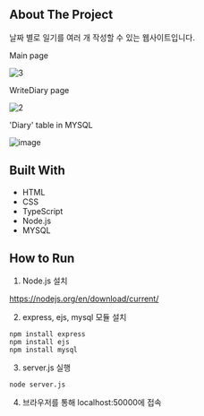 ## About The Project

날짜 별로 일기를 여러 개 작성할 수 있는 웹사이트입니다.

Main page

![3](https://user-images.githubusercontent.com/38034994/105354321-bda92b00-5c33-11eb-9f8b-f20ab43949ad.JPG)

WriteDiary page

![2](https://user-images.githubusercontent.com/38034994/105354368-cdc10a80-5c33-11eb-8356-72e11e081f09.JPG)

'Diary' table in MYSQL

![image](https://user-images.githubusercontent.com/38034994/105354688-41631780-5c34-11eb-8584-8be1f7ec11c8.png)

## Built With
* HTML
* CSS
* TypeScript
* Node.js
* MYSQL

## How to Run
1. Node.js 설치

https://nodejs.org/en/download/current/

2. express, ejs, mysql 모듈 설치
```
npm install express
npm install ejs
npm install mysql
```  
3. server.js 실행
```
node server.js
```
4. 브라우저를 통해 localhost:50000에 접속
